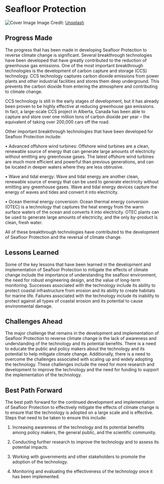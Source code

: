 # Seafloor Protection

![Cover Image](https://images.unsplash.com/photo-1551265358-a5f7aa4a226c?crop=entropy&cs=tinysrgb&fit=max&fm=jpg&ixid=Mnw0NDM1NTZ8MHwxfHNlYXJjaHwxfHxTZWFmbG9vciUyMFByb3RlY3Rpb258ZW58MHx8fHwxNjgzMDYyNzA0&ixlib=rb-4.0.3&q=80&w=1080)
Image Credit: [Unsplash](https://unsplash.com/@pawelmc)

## Progress Made

The progress that has been made in developing Seafloor Protection to reverse climate change is significant. Several breakthrough technologies have been developed that have greatly contributed to the reduction of greenhouse gas emissions. One of the most important breakthrough technologies is the development of carbon capture and storage (CCS) technology. CCS technology captures carbon dioxide emissions from power plants and other industrial facilities and stores them deep underground. This prevents the carbon dioxide from entering the atmosphere and contributing to climate change.

CCS technology is still in the early stages of development, but it has already been proven to be highly effective at reducing greenhouse gas emissions. In fact, a large-scale CCS project in Alberta, Canada has been able to capture and store over one million tons of carbon dioxide per year – the equivalent of taking over 200,000 cars off the road.

Other important breakthrough technologies that have been developed for Seafloor Protection include:

• Advanced offshore wind turbines: Offshore wind turbines are a clean, renewable source of energy that can generate large amounts of electricity without emitting any greenhouse gases. The latest offshore wind turbines are much more efficient and powerful than previous generations, and can be located in deeper waters where they are less obtrusive.

• Wave and tidal energy: Wave and tidal energy are another clean, renewable source of energy that can be used to generate electricity without emitting any greenhouse gases. Wave and tidal energy devices capture the energy of waves and tides and convert it into electricity.

• Ocean thermal energy conversion: Ocean thermal energy conversion (OTEC) is a technology that captures the heat energy from the warm surface waters of the ocean and converts it into electricity. OTEC plants can be used to generate large amounts of electricity, and the only by-product is clean, fresh water.

All of these breakthrough technologies have contributed to the development of Seafloor Protection and the reversal of climate change.

## Lessons Learned

Some of the key lessons that have been learned in the development and implementation of Seafloor Protection to mitigate the effects of climate change include the importance of understanding the seafloor environment, the need for robust engineering design, and the value of long-term monitoring. Successes associated with the technology include its ability to protect coastal infrastructure from erosion and its ability to create habitats for marine life. Failures associated with the technology include its inability to protect against all types of coastal erosion and its potential to cause environmental damage.

## Challenges Ahead

The major challenge that remains in the development and implementation of Seafloor Protection to reverse climate change is the lack of awareness and understanding of the technology and its potential benefits. There is a need to educate the public and policy makers about the technology and its potential to help mitigate climate change. Additionally, there is a need to overcome the challenges associated with scaling up and widely adopting the technology. These challenges include the need for more research and development to improve the technology and the need for funding to support the implementation of the technology.

## Best Path Forward

The best path forward for the continued development and implementation of Seafloor Protection to effectively mitigate the effects of climate change is to ensure that the technology is adopted on a large scale and is effective. Steps that need to be taken to ensure this include:

1. Increasing awareness of the technology and its potential benefits among policy makers, the general public, and the scientific community.

2. Conducting further research to improve the technology and to assess its potential impacts.

3. Working with governments and other stakeholders to promote the adoption of the technology.

4. Monitoring and evaluating the effectiveness of the technology once it has been implemented.
